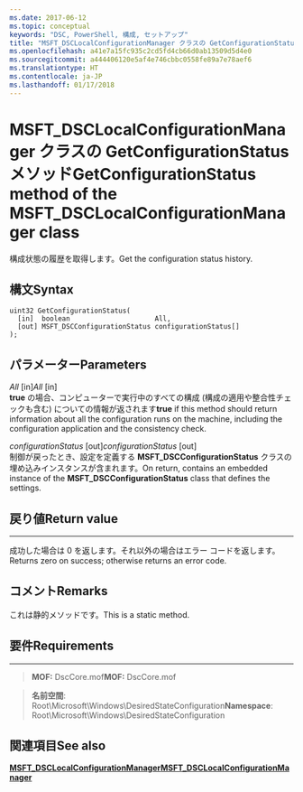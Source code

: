 ```yaml
---
ms.date: 2017-06-12
ms.topic: conceptual
keywords: "DSC, PowerShell, 構成, セットアップ"
title: "MSFT_DSCLocalConfigurationManager クラスの GetConfigurationStatus メソッド"
ms.openlocfilehash: a41e7a15fc935c2cd5fd4cb66d0ab13509d5d4e0
ms.sourcegitcommit: a444406120e5af4e746cbbc0558fe89a7e78aef6
ms.translationtype: HT
ms.contentlocale: ja-JP
ms.lasthandoff: 01/17/2018
---
```

# <a name="getconfigurationstatus-method-of-the-msftdsclocalconfigurationmanager-class"></a><span data-ttu-id="3636d-103">MSFT_DSCLocalConfigurationManager クラスの GetConfigurationStatus メソッド</span><span class="sxs-lookup"><span data-stu-id="3636d-103">GetConfigurationStatus method of the MSFT_DSCLocalConfigurationManager class</span></span>

<span data-ttu-id="3636d-104">構成状態の履歴を取得します。</span><span class="sxs-lookup"><span data-stu-id="3636d-104">Get the configuration status history.</span></span>

<a name="syntax"></a><span data-ttu-id="3636d-105">構文</span><span class="sxs-lookup"><span data-stu-id="3636d-105">Syntax</span></span>
------

```mof
uint32 GetConfigurationStatus(
  [in]  boolean                     All,
  [out] MSFT_DSCConfigurationStatus configurationStatus[]
);
```

<a name="parameters"></a><span data-ttu-id="3636d-106">パラメーター</span><span class="sxs-lookup"><span data-stu-id="3636d-106">Parameters</span></span>
----------

<span data-ttu-id="3636d-107">*All* \[in\]</span><span class="sxs-lookup"><span data-stu-id="3636d-107">*All* \[in\]</span></span>  
<span data-ttu-id="3636d-108">**true** の場合、コンピューターで実行中のすべての構成 (構成の適用や整合性チェックも含む) についての情報が返されます</span><span class="sxs-lookup"><span data-stu-id="3636d-108">**true** if this method should return information about all the configuration runs on the machine, including the configuration application and the consistency check.</span></span>

<span data-ttu-id="3636d-109">*configurationStatus* \[out\]</span><span class="sxs-lookup"><span data-stu-id="3636d-109">*configurationStatus* \[out\]</span></span>  
<span data-ttu-id="3636d-110">制御が戻ったとき、設定を定義する **MSFT_DSCConfigurationStatus** クラスの埋め込みインスタンスが含まれます。</span><span class="sxs-lookup"><span data-stu-id="3636d-110">On return, contains an embedded instance of the **MSFT_DSCConfigurationStatus** class that defines the settings.</span></span>

## <a name="return-value"></a><span data-ttu-id="3636d-111">戻り値</span><span class="sxs-lookup"><span data-stu-id="3636d-111">Return value</span></span>
------------

<span data-ttu-id="3636d-112">成功した場合は 0 を返します。それ以外の場合はエラー コードを返します。</span><span class="sxs-lookup"><span data-stu-id="3636d-112">Returns zero on success; otherwise returns an error code.</span></span>

## <a name="remarks"></a><span data-ttu-id="3636d-113">コメント</span><span class="sxs-lookup"><span data-stu-id="3636d-113">Remarks</span></span>

<span data-ttu-id="3636d-114">これは静的メソッドです。</span><span class="sxs-lookup"><span data-stu-id="3636d-114">This is a static method.</span></span>

## <a name="requirements"></a><span data-ttu-id="3636d-115">要件</span><span class="sxs-lookup"><span data-stu-id="3636d-115">Requirements</span></span>
------------
><span data-ttu-id="3636d-116">**MOF:** DscCore.mof</span><span class="sxs-lookup"><span data-stu-id="3636d-116">**MOF:** DscCore.mof</span></span>

><span data-ttu-id="3636d-117">**名前空間**: Root\Microsoft\Windows\DesiredStateConfiguration</span><span class="sxs-lookup"><span data-stu-id="3636d-117">**Namespace**: Root\Microsoft\Windows\DesiredStateConfiguration</span></span>


## <a name="see-also"></a><span data-ttu-id="3636d-118">関連項目</span><span class="sxs-lookup"><span data-stu-id="3636d-118">See also</span></span>


[<span data-ttu-id="3636d-119">**MSFT_DSCLocalConfigurationManager**</span><span class="sxs-lookup"><span data-stu-id="3636d-119">**MSFT_DSCLocalConfigurationManager**</span></span>](msft-dsclocalconfigurationmanager.md)


 

 



